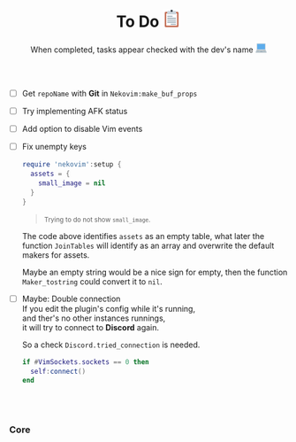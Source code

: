 <div align='center'>

  # To Do <img width=32 src='https://raw.githubusercontent.com/pandasoli/twemojis/master/1f4cb.svg'/>

  When completed, tasks appear checked with the dev's name <img width=20 src='https://raw.githubusercontent.com/pandasoli/twemojis/master/1f4bb.svg'/>
</div>
<br/>
<br/>

- [ ] Get `repoName` with **Git** in `Nekovim:make_buf_props`
- [ ] Try implementing AFK status
- [ ] Add option to disable Vim events
- [ ] Fix unempty keys  
  ```lua
  require 'nekovim':setup {
    assets = {
      small_image = nil
    }
  }
  ```
  > <small>Trying to do not show <code>small_image</code>.</small>

  The code above identifies `assets` as an empty table, what later the function `JoinTables` will identify as an array and overwrite the default makers for assets.

  Maybe an empty string would be a nice sign for empty, then the function `Maker_tostring` could convert it to `nil`.
- [ ] Maybe: Double connection  
  If you edit the plugin's config while it's running,  
  and ther's no other instances runnings,  
  it will try to connect to **Discord** again.

  So a check `Discord.tried_connection` is needed.

  ```lua
  if #VimSockets.sockets == 0 then
    self:connect()
  end
  ```

<br/>
<br/>

### Core
